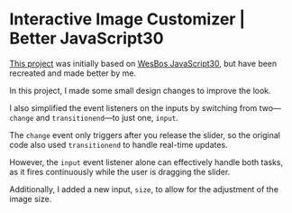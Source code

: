 # Interactive Image Customizer | Better JavaScript30

[This project](https://ivanajeo.github.io/better-javascript30/03_CssVariables/) was initially based on [WesBos JavaScript30](https://javascript30.com/), but have been recreated and made better by me.

In this project, I made some small design changes to improve the look.

I also simplified the event listeners on the inputs by switching from two—`change` and `transitionend`—to just one, `input`.

The `change` event only triggers after you release the slider, so the original code also used `transitionend` to handle real-time updates.

However, the `input` event listener alone can effectively handle both tasks, as it fires continuously while the user is dragging the slider.

Additionally, I added a new input, `size`, to allow for the adjustment of the image size.
